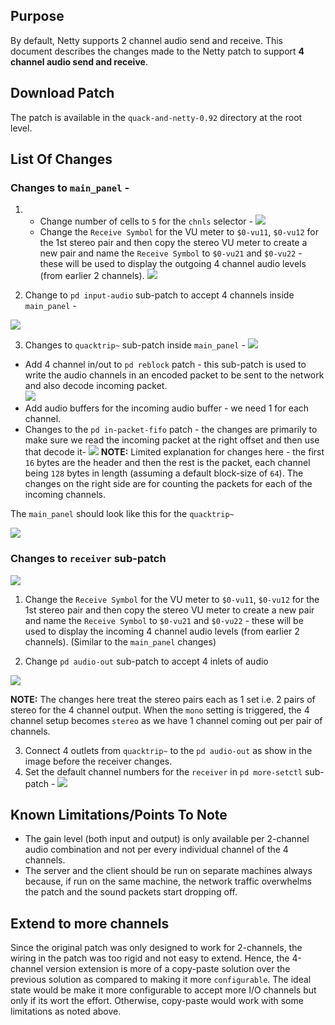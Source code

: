 ## Purpose

By default, Netty supports 2 channel audio send and receive. 
This document describes the changes made to the Netty patch to support **4 channel audio send and receive**.

## Download Patch

The patch is available in the `quack-and-netty-0.92` directory at the root level.

## List Of Changes

### Changes to `main_panel` -

1.
   * Change number of cells to `5` for the `chnls` selector -  ![](images/4_chan/chnls_selector.png)
   * Change the `Receive Symbol` for the VU meter to `$0-vu11`, `$0-vu12` for the 1st stereo pair and then copy the stereo VU meter to create a new pair and name the `Receive Symbol`
to `$0-vu21` and `$0-vu22` - these will be used to display the outgoing 4 channel audio levels (from earlier 2 channels).
     ![](images/4_chan/main_panel_changes.png)

2. Change to `pd input-audio` sub-patch to accept 4 channels inside `main_panel` -

![](images/4_chan/pd_input_audio.png)

3. Changes to `quacktrip~` sub-patch inside `main_panel` - 
![](images/4_chan/quack_trip.png)
* Add 4 channel in/out to `pd reblock` patch - this sub-patch is used to write the audio channels in an encoded packet to be sent to the network and also decode incoming packet.  
  ![](images/4_chan/pd_reblock.png)
* Add audio buffers for the incoming audio buffer - we need 1 for each channel.
* Changes to the `pd in-packet-fifo` patch - the changes are primarily to make sure we read the incoming packet at the right offset and then use that decode it- 
![](images/4_chan/in_packet_fifo.png)
**NOTE:** Limited explanation for changes here - the first `16` bytes are the header and then the rest is the packet, each channel being `128` bytes in length (assuming a default block-size of `64`).
The changes on the right side are for counting the packets for each of the incoming channels.

The `main_panel` should look like this for the `quacktrip~` 

![](images/4_chan/main_panel_after_changes.png)

### Changes to `receiver` sub-patch
![](images/4_chan/receiver.png)


1. Change the `Receive Symbol` for the VU meter to `$0-vu11`, `$0-vu12` for the 1st stereo pair and then copy the stereo VU meter to create a new pair and name the `Receive Symbol` to `$0-vu21` and `$0-vu22` - these will be used to display the incoming 4 channel audio levels (from earlier 2 channels). (Similar to the `main_panel` changes)

2. Change `pd audio-out` sub-patch to accept 4 inlets of audio 

![](images/4_chan/audio_out.png)

**NOTE:** The changes here treat the stereo pairs each as 1 set i.e. 2 pairs of stereo for the 4 channel output.  When the `mono` setting is triggered, the 4 channel setup becomes `stereo` as we have 1 channel coming out per pair of channels. 

3. Connect 4 outlets from `quacktrip~` to the `pd audio-out` as show in the image before the receiver changes.
4. Set the default channel numbers for the `receiver` in `pd more-setctl` sub-patch - 
![](images/4_chan/receiver_more_ctl.png)

## Known Limitations/Points To Note
* The gain level (both input and output) is only available per 2-channel audio combination and not per every individual channel of the 4 channels.
* The server and the client should be run on separate machines always because, if run on the same machine, the network traffic overwhelms the patch and the sound packets start dropping off.

## Extend to more channels 
Since the original patch was only designed to work for 2-channels, the wiring in the patch was too rigid and not easy to extend. Hence, the 4-channel version extension is more of a copy-paste solution over the previous solution as compared to making it more `configurable`. The ideal state would be make it more configurable to accept more I/O channels but only if its wort the effort.  Otherwise, copy-paste would work with some limitations as noted above.



